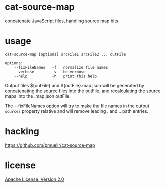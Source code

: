 cat-source-map
================================================================================

concatenate JavaScript files, handling source map bits



usage
================================================================================

    cat-source-map [options] srcFile1 srcFile2 ... outFile

    options:
        --fixFileNames   -f   normalize file names
        --verbose        -v   be verbose
        --help           -h   print this help

Output files ${outFile} and ${outFile}.map.json will be generated by
concatenating the source files into the outFile, and recalculating the
source maps into the .map.json outFile.

The --fixFileNames option will try to make the file names in the output
`sources` property relative and will remove leading . and .. path entries.

hacking
================================================================================

<https://github.com/pmuellr/cat-source-map>



license
================================================================================

[Apache License, Version 2.0](http://www.apache.org/licenses/LICENSE-2.0)